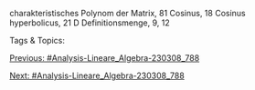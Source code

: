 charakteristisches Polynom der Matrix, 81
Cosinus, 18
Cosinus hyperbolicus, 21
D
Definitionsmenge, 9, 12

   Tags & Topics:
   

[Previous: #Analysis-Lineare_Algebra-230308_788](Analysis-Lineare_Algebra-230308_788.md)

[Next: #Analysis-Lineare_Algebra-230308_788](Analysis-Lineare_Algebra-230308_788.md)